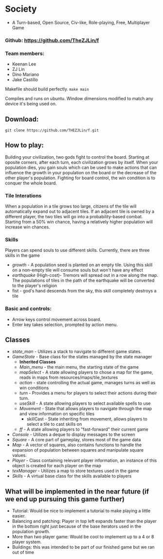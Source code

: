 # Society
- A Turn-based, Open Source, Civ-like, Role-playing, Free, Multiplayer Game
### Github: https://github.com/TheZJLin/f

### Team members:
* Keenan Lee
* ZJ Lin
* Dino Mariano
* Jake Castillo

Makefile should build perfectly. `make main`

Compiles and runs on ubuntu. Window dimensions modified to match any device it's being used on.

## Download: 
`git clone https://github.com/THEZJLin/f.git`

## How to play: 

Building your civilization, two gods fight to control the board. Starting at oposite corners, after each turn, each civilization grows by itself. When your population dies, you gain souls which can be used to make actions that can influence the growth in your population on the board or the decrease of the other player's population. Fighting for board control, the win condition is to conquer the whole board.

### Tile Interations
When a population in a tile grows too large, citizens of the tile will automatically expand out to adjacent tiles. If an adjacent tile is owned by a different player, the two tiles will go into a probability-based combat. Starting from a 50% win chance, having a relatively higher population will increase win chances.

### Skills
Players can spend souls to use different skills. Currently, there are three skills in the game
* *growth* - A population seed is planted on an empty tile. Using this skill on a non-empty tile will consume souls but won't have any effect
* *earthquake* (High-cost)- Tremors will spread out in a row along the map. The populations of tiles in the path of the earthquake will be converted to the player's religion
* fist - god's hand descends from the sky, this skill completely destroys a tile

### Basic and controls:
* Arrow keys control movement across board.
* Enter key takes selection, prompted by action menu.

## Classes
* *state_man* - Utilizes a stack to navigate to different game states.
* *GameState* - Base class for the states managed by the state manager
    - **Inherited Classes**
    - *Main_menu* - the main menu, the starting state of the game
    - *mapSelect* - A state allowing players to chose a map for the game, reads in maps from resources/maps/tile_textures
    - *action* - state controlling the actual game, manages turns as well as win conditions
    - *turn* - Provides a menu for players to select their actions during their turn.
    - *useSkill* - A state allowing players to select available spells to use
    - *Movement* - State that allows players to navigate through the map and view information on specific tiles
        - skillCast - State inheriting from movement, allows players to select a tile to cast skills on
    - *ff* - A state allowing players to "fast-forward" their current game
* *Console* - Utilizes a deque to display messages to the screen
* *Square* - A core part of gameplay, stores most of the game data
* *Map* - A vector of squares, also contains functions to handle the expansion of population between squares and manipulate square values.
* *Player* - Class containing relevant player information, an instance of this object is created for each player on the map
* *texManager* - Utilizes a map to store textures used in the game
* *Skills* - A virtual base class for the skills available to players

## What will be implemented in the near future (if we end up pursuing this game further)
* Tutorial: Would be nice to implement a tutorial to make playing a little easier.
* Balancing and patching: Player in top left expands faster than the player in the bottom right just because of the base iterators used in the population growth.
* More than two player game: Would be cool to implement up to a 4 or 8 player system.
* Buildings: this was intended to be part of our finished game but we ran out of time
